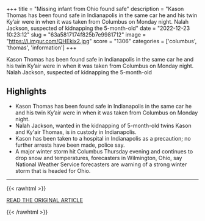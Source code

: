 +++
title = "Missing infant from Ohio found safe"
description = "Kason Thomas has been found safe in Indianapolis in the same car he and his twin Ky’air were in when it was taken from Columbus on Monday night. Nalah Jackson, suspected of kidnapping the 5-month-old"
date = "2022-12-23 10:23:12"
slug = "63a5817174f825b7e9981712"
image = "https://i.imgur.com/QHEkix2.jpg"
score = "1306"
categories = ['columbus', 'thomas', 'information']
+++

Kason Thomas has been found safe in Indianapolis in the same car he and his twin Ky’air were in when it was taken from Columbus on Monday night. Nalah Jackson, suspected of kidnapping the 5-month-old

## Highlights

- Kason Thomas has been found safe in Indianapolis in the same car he and his twin Ky’air were in when it was taken from Columbus on Monday night.
- Nalah Jackson, wanted in the kidnapping of 5-month-old twins Kason and Ky'air Thomas, is in custody in Indianapolis.
- Kason has been taken to a hospital in Indianapolis as a precaution; no further arrests have been made, police say.
- A major winter storm hit Columbus Thursday evening and continues to drop snow and temperatures, forecasters in Wilmington, Ohio, say National Weather Service forecasters are warning of a strong winter storm that is headed for Ohio.

---

{{< rawhtml >}}
  <p class="article-category">
    <a target="_blank" href="https://www.whio.com/news/local/ohio-amber-alert-search-missing-child-suspect-continues/OE3N7TSYL5D3XGF7WXF4G6TDIA/">READ THE ORIGINAL ARTICLE</a>
  </p>
{{< /rawhtml >}}
